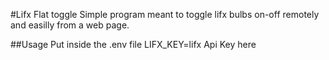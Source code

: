 #Lifx Flat toggle
Simple program meant to toggle lifx bulbs on-off remotely and easilly from a web page.

##Usage
Put inside the .env file 
    LIFX_KEY=lifx Api Key here
